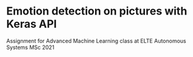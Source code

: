# Emotion detection on pictures with Keras API

Assignment for Advanced Machine Learning class at ELTE Autonomous Systems MSc 2021
